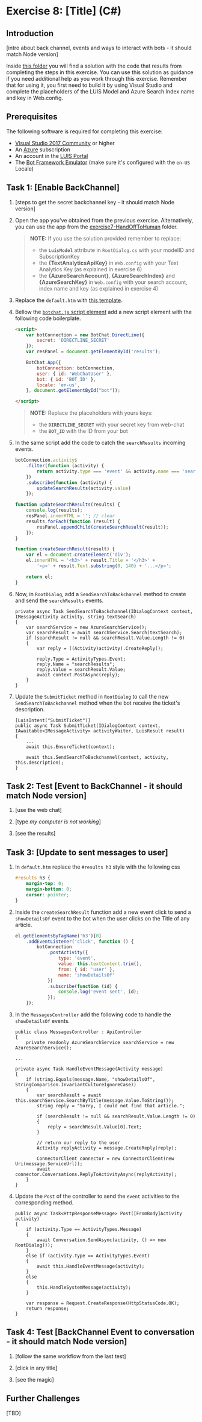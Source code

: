 # Exercise 8: [Title] (C#)

## Introduction

[intro about back channel, events and ways to interact with bots - it should match Node version]

Inside [this folder](./exercise8-BackChannel) you will find a solution with the code that results from completing the steps in this exercise. You can use this solution as guidance if you need additional help as you work through this exercise. Remember that for using it, you first need to build it by using Visual Studio and complete the placeholders of the LUIS Model and Azure Search Index name and key in Web.config.

## Prerequisites

The following software is required for completing this exercise:

* [Visual Studio 2017 Community](https://www.visualstudio.com/downloads/) or higher
* An [Azure](https://azureinfo.microsoft.com/us-freetrial.html?cr_cc=200744395&wt.mc_id=usdx_evan_events_reg_dev_0_iottour_0_0) subscription
* An account in the [LUIS Portal](https://www.luis.ai)
* The [Bot Framework Emulator](https://emulator.botframework.com/) (make sure it's configured with the `en-US` Locale)

## Task 1: [Enable BackChannel]

1. [steps to get the secret backchannel key - it should match Node version]

1. Open the app you've obtained from the previous exercise. Alternatively, you can use the app from the [exercise7-HandOffToHuman](./exercise7-HandOffToHuman) folder.
    > **NOTE:** If you use the solution provided remember to replace:
    > * the **`LuisModel`** attribute in `RootDialog.cs` with your modelID and SubscriptionKey
    > * the **{TextAnalyticsApiKey}** in `Web.config` with your Text Analytics Key (as explained in exercise 6)
    > * the **{AzureSearchAccount}**, **{AzureSearchIndex}** and **{AzureSearchKey}** in `Web.config` with your search account, index name and key (as explained in exercise 4)

1. Replace the `default.htm` with [this template](../assets/csharp-backchannel/default.htm).

1. Bellow the [`botchat.js` script element](../assets/csharp-backchannel/default.htm#L52) add a new script element with the following code boilerplate.

    ```html
    <script>
        var botConnection = new BotChat.DirectLine({
            secret: 'DIRECTLINE_SECRET'
        });
        var resPanel = document.getElementById('results');

        BotChat.App({
            botConnection: botConnection,
            user: { id: 'WebChatUser' },
            bot: { id: 'BOT_ID' },
            locale: 'en-us',
        }, document.getElementById("bot"));

    </script>
    ```
    > **NOTE:** Replace the placeholders with yours keys:
    > * the **`DIRECTLINE_SECRET`** with your secret key from web-chat
    > * the **`BOT_ID`** with the ID from your bot

1. In the same script add the code to catch the `searchResults` incoming events.

    ```javascript
    botConnection.activity$
        .filter(function (activity) {
            return activity.type === 'event' && activity.name === 'searchResults';
        })
        .subscribe(function (activity) {
            updateSearchResults(activity.value)
        });

    function updateSearchResults(results) {
        console.log(results);
        resPanel.innerHTML = ''; // clear
        results.forEach(function (result) {
            resPanel.appendChild(createSearchResult(result));
        });
    }

    function createSearchResult(result) {
        var el = document.createElement('div');
        el.innerHTML = '<h3>' + result.Title + '</h3>' +
            '<p>' + result.Text.substring(0, 140) + '...</p>';

        return el;
    }
    ```

1. Now, in `RootDialog`, add a `SendSearchToBackchannel` method to create and send the `searchResults` events.

    ```CSharp
    private async Task SendSearchToBackchannel(IDialogContext context, IMessageActivity activity, string textSearch)
    {
        var searchService = new AzureSearchService();
        var searchResult = await searchService.Search(textSearch);
        if (searchResult != null && searchResult.Value.Length != 0)
        {
            var reply = ((Activity)activity).CreateReply();

            reply.Type = ActivityTypes.Event;
            reply.Name = "searchResults";
            reply.Value = searchResult.Value;
            await context.PostAsync(reply);
        }
    }
    ```

1. Update the `SubmitTicket` method in `RootDialog` to call the new `SendSearchToBackchannel` method when the bot receive the ticket's description.

    ```CSharp
    [LuisIntent("SubmitTicket")]
    public async Task SubmitTicket(IDialogContext context, IAwaitable<IMessageActivity> activityWaiter, LuisResult result)
    {
        ...
        await this.EnsureTicket(context);

        await this.SendSearchToBackchannel(context, activity, this.description);
    }
    ```

## Task 2: Test [Event to BackChannel - it should match Node version]

1. [use the web chat]

1. [type _my computer is not working_]

1. [see the results]

## Task 3: [Update to sent messages to user]

1. In `default.htm` replace the `#results h3` style with the following css

    ```css
    #results h3 {
        margin-top: 0;
        margin-bottom: 0;
        cursor: pointer;
    }
    ```

1. Inside the `createSearchResult` function add a new event click to send a `showDetailsOf` event to the bot when the user clicks on the Title of any article.

    ```javascript
    el.getElementsByTagName('h3')[0]
        .addEventListener('click', function () {
            botConnection
                .postActivity({
                    type: 'event',
                    value: this.textContent.trim(),
                    from: { id: 'user' },
                    name: 'showDetailsOf'
                })
                .subscribe(function (id) {
                    console.log('event sent', id);
                });
        });
    ```

1. In the `MessagesController` add the following code to handle the `showDetailsOf` events.

    ```CSharp
    public class MessagesController : ApiController
    {
        private readonly AzureSearchService searchService = new AzureSearchService();

    ...
    ```

    ```CSharp
    private async Task HandleEventMessage(Activity message)
    {
        if (string.Equals(message.Name, "showDetailsOf", StringComparison.InvariantCultureIgnoreCase))
        {
            var searchResult = await this.searchService.SearchByTitle(message.Value.ToString());
            string reply = "Sorry, I could not find that article.";

            if (searchResult != null && searchResult.Value.Length != 0)
            {
                reply = searchResult.Value[0].Text;
            }

            // return our reply to the user
            Activity replyActivity = message.CreateReply(reply);

            ConnectorClient connector = new ConnectorClient(new Uri(message.ServiceUrl));
            await connector.Conversations.ReplyToActivityAsync(replyActivity);
        }
    }
    ```

1. Update the `Post` of the controller to send the `event` activities to the corresponding method.

    ```CSharp
    public async Task<HttpResponseMessage> Post([FromBody]Activity activity)
    {
        if (activity.Type == ActivityTypes.Message)
        {
            await Conversation.SendAsync(activity, () => new RootDialog());
        }
        else if (activity.Type == ActivityTypes.Event)
        {
            await this.HandleEventMessage(activity);
        }
        else
        {
            this.HandleSystemMessage(activity);
        }

        var response = Request.CreateResponse(HttpStatusCode.OK);
        return response;
    }
    ```

## Task 4: Test [BackChannel Event to conversation - it should match Node version]

1. [follow the same workflow from the last test]

1. [click in any title]

1. [see the magic]

## Further Challenges

[TBD]
